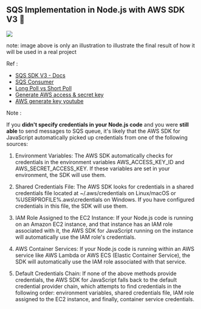 ## SQS Implementation in Node.js with AWS SDK V3 🧩

![](https://miro.medium.com/v2/resize:fit:1200/1*9z3sbaE6yGT1Ukau8iq4ew.png)

note: image above is only an illustration to illustrate the final result of how it will be used in a real project

Ref :

- [SQS SDK V3 - Docs](https://docs.aws.amazon.com/AWSJavaScriptSDK/v3/latest/client/sqs/command/SendMessageCommand/)
- [SQS Consumer](https://www.npmjs.com/package/sqs-consumer)
- [Long Poll vs Short Poll](https://flofuchs.com/taking-a-look-at-aws-sqs-short-and-long-polling)
- [Generate AWS access & secret key](https://k21academy.com/amazon-web-services/create-access-and-secret-keys-in-aws/)
- [AWS generate key youtube](https://www.youtube.com/watch?v=Fxflt0v2Mfc&ab_channel=NeerajGarg)

Note :

If you **didn't specify credentials in your Node.js code** and you were **still able** to send messages to SQS queue, it's likely that the AWS SDK for JavaScript automatically picked up credentials from one of the following sources:

1. Environment Variables: The AWS SDK automatically checks for credentials in the environment variables AWS_ACCESS_KEY_ID and AWS_SECRET_ACCESS_KEY. If these variables are set in your environment, the SDK will use them.

2. Shared Credentials File: The AWS SDK looks for credentials in a shared credentials file located at ~/.aws/credentials on Linux/macOS or %USERPROFILE%\.aws\credentials on Windows. If you have configured credentials in this file, the SDK will use them.

3. IAM Role Assigned to the EC2 Instance: If your Node.js code is running on an Amazon EC2 instance, and that instance has an IAM role associated with it, the AWS SDK for JavaScript running on the instance will automatically use the IAM role's credentials.

4. AWS Container Services: If your Node.js code is running within an AWS service like AWS Lambda or AWS ECS (Elastic Container Service), the SDK will automatically use the IAM role associated with that service.

5. Default Credentials Chain: If none of the above methods provide credentials, the AWS SDK for JavaScript falls back to the default credential provider chain, which attempts to find credentials in the following order: environment variables, shared credentials file, IAM role assigned to the EC2 instance, and finally, container service credentials.
